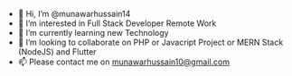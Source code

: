 - 👋 Hi, I’m @munawarhussain14
- 👀 I’m interested in Full Stack Developer Remote Work
- 🌱 I’m currently learning new Technology
- 💞️ I’m looking to collaborate on PHP or Javacript Project or MERN Stack (NodeJS) and Flutter
- 📫 Please contact me on munawarhussain10@gmail.com

<!---
munawarhussain14/munawarhussain14 is a ✨ special ✨ repository because its `README.md` (this file) appears on your GitHub profile.
You can click the Preview link to take a look at your changes.
--->
